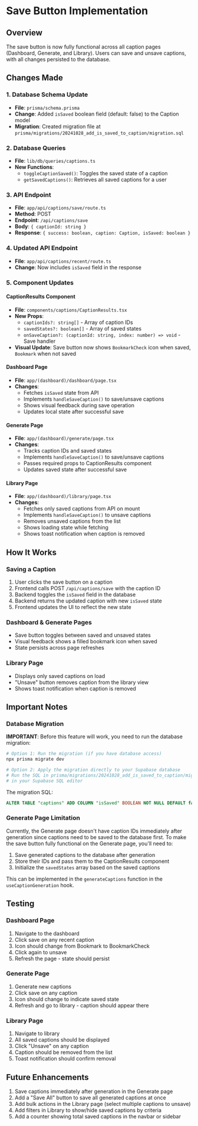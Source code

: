 # Save Button Implementation

## Overview

The save button is now fully functional across all caption pages (Dashboard, Generate, and Library). Users can save and unsave captions, with all changes persisted to the database.

## Changes Made

### 1. Database Schema Update

- **File**: `prisma/schema.prisma`
- **Change**: Added `isSaved` boolean field (default: false) to the Caption model
- **Migration**: Created migration file at `prisma/migrations/20241028_add_is_saved_to_caption/migration.sql`

### 2. Database Queries

- **File**: `lib/db/queries/captions.ts`
- **New Functions**:
  - `toggleCaptionSaved()`: Toggles the saved state of a caption
  - `getSavedCaptions()`: Retrieves all saved captions for a user

### 3. API Endpoint

- **File**: `app/api/captions/save/route.ts`
- **Method**: POST
- **Endpoint**: `/api/captions/save`
- **Body**: `{ captionId: string }`
- **Response**: `{ success: boolean, caption: Caption, isSaved: boolean }`

### 4. Updated API Endpoint

- **File**: `app/api/captions/recent/route.ts`
- **Change**: Now includes `isSaved` field in the response

### 5. Component Updates

#### CaptionResults Component

- **File**: `components/captions/CaptionResults.tsx`
- **New Props**:
  - `captionIds?: string[]` - Array of caption IDs
  - `savedStates?: boolean[]` - Array of saved states
  - `onSaveCaption?: (captionId: string, index: number) => void` - Save handler
- **Visual Update**: Save button now shows `BookmarkCheck` icon when saved, `Bookmark` when not saved

#### Dashboard Page

- **File**: `app/(dashboard)/dashboard/page.tsx`
- **Changes**:
  - Fetches `isSaved` state from API
  - Implements `handleSaveCaption()` to save/unsave captions
  - Shows visual feedback during save operation
  - Updates local state after successful save

#### Generate Page

- **File**: `app/(dashboard)/generate/page.tsx`
- **Changes**:
  - Tracks caption IDs and saved states
  - Implements `handleSaveCaption()` to save/unsave captions
  - Passes required props to CaptionResults component
  - Updates saved state after successful save

#### Library Page

- **File**: `app/(dashboard)/library/page.tsx`
- **Changes**:
  - Fetches only saved captions from API on mount
  - Implements `handleSaveCaption()` to unsave captions
  - Removes unsaved captions from the list
  - Shows loading state while fetching
  - Shows toast notification when caption is removed

## How It Works

### Saving a Caption

1. User clicks the save button on a caption
2. Frontend calls POST `/api/captions/save` with the caption ID
3. Backend toggles the `isSaved` field in the database
4. Backend returns the updated caption with new `isSaved` state
5. Frontend updates the UI to reflect the new state

### Dashboard & Generate Pages

- Save button toggles between saved and unsaved states
- Visual feedback shows a filled bookmark icon when saved
- State persists across page refreshes

### Library Page

- Displays only saved captions on load
- "Unsave" button removes caption from the library view
- Shows toast notification when caption is removed

## Important Notes

### Database Migration

**IMPORTANT**: Before this feature will work, you need to run the database migration:

```bash
# Option 1: Run the migration (if you have database access)
npx prisma migrate dev

# Option 2: Apply the migration directly to your Supabase database
# Run the SQL in prisma/migrations/20241028_add_is_saved_to_caption/migration.sql
# in your Supabase SQL editor
```

The migration SQL:

```sql
ALTER TABLE "captions" ADD COLUMN "isSaved" BOOLEAN NOT NULL DEFAULT false;
```

### Generate Page Limitation

Currently, the Generate page doesn't have caption IDs immediately after generation since captions need to be saved to the database first. To make the save button fully functional on the Generate page, you'll need to:

1. Save generated captions to the database after generation
2. Store their IDs and pass them to the CaptionResults component
3. Initialize the `savedStates` array based on the saved captions

This can be implemented in the `generateCaptions` function in the `useCaptionGeneration` hook.

## Testing

### Dashboard Page

1. Navigate to the dashboard
2. Click save on any recent caption
3. Icon should change from Bookmark to BookmarkCheck
4. Click again to unsave
5. Refresh the page - state should persist

### Generate Page

1. Generate new captions
2. Click save on any caption
3. Icon should change to indicate saved state
4. Refresh and go to library - caption should appear there

### Library Page

1. Navigate to library
2. All saved captions should be displayed
3. Click "Unsave" on any caption
4. Caption should be removed from the list
5. Toast notification should confirm removal

## Future Enhancements

1. Save captions immediately after generation in the Generate page
2. Add a "Save All" button to save all generated captions at once
3. Add bulk actions in the Library page (select multiple captions to unsave)
4. Add filters in Library to show/hide saved captions by criteria
5. Add a counter showing total saved captions in the navbar or sidebar
